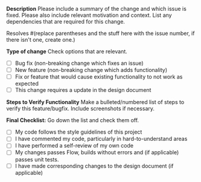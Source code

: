 **Description**
Please include a summary of the change and which issue is fixed. Please also include relevant motivation and context. List any dependencies that are required for this change.

Resolves #(replace parentheses and the stuff here with the issue number, if there isn't one, create one.) 

**Type of change**
Check options that are relevant.

- [ ] Bug fix (non-breaking change which fixes an issue)
- [ ] New feature (non-breaking change which adds functionality)
- [ ] Fix or feature that would cause existing functionality to not work as expected
- [ ] This change requires a update in the design document

**Steps to Verify Functionality**
Make a bulleted/numbered list of steps to verify this feature/bugfix. Include screenshots if necessary.

**Final Checklist:**
Go down the list and check them off.

- [ ] My code follows the style guidelines of this project
- [ ] I have commented my code, particularly in hard-to-understand areas
- [ ] I have performed a self-review of my own code
- [ ] My changes passes Flow, builds without errors and (if applicable) passes unit tests.
- [ ] I have made corresponding changes to the design document (if applicable)